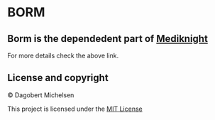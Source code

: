 # BORM


## Borm is the dependedent part of [Mediknight](https://github.com/MediKnight/mediknight.git)

For more details check the above link.

## License and copyright
© Dagobert Michelsen
 
This project is licensed under the [MIT License](LICENSE)
